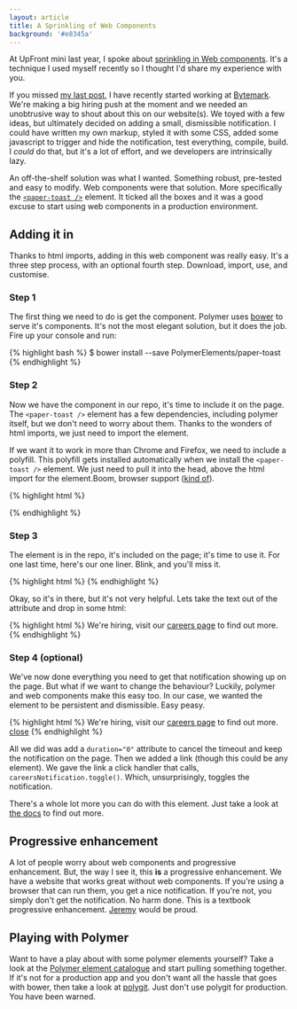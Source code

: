 ```yaml
---
layout: article
title: A Sprinkling of Web Components
background: '#e8345a'
---
```


At UpFront mini last year, I spoke about [sprinkling in Web components](http://slides.com/samdbeckham/using-polymer-today#/8).
It's a technique I used myself recently so I thought I'd share my experience with you.

If you missed [my last post](https://sam.beckham.io/wrote/changing-lanes.html), I have recently started working at [Bytemark](https://bytemark.co.uk).
We're making a big hiring push at the moment and we needed an unobtrusive way to shout about this on our website(s).
We toyed with a few ideas, but ultimately decided on adding a small, dismissible notification.
I could have written my own markup, styled it with some CSS, added some javascript to trigger and hide the notification, test everything, compile, build.
I *could* do that, but it's a lot of effort, and we developers are intrinsically lazy.

An off-the-shelf solution was what I wanted.
Something robust, pre-tested and easy to modify.
Web components were that solution.
More specifically the [`<paper-toast />`](https://elements.polymer-project.org/elements/paper-toast) element.
It ticked all the boxes and it was a good excuse to start using web components in a production environment.

## Adding it in
Thanks to html imports, adding in this web component was really easy.
It's a three step process, with an optional fourth step.
Download, import, use, and customise.

### Step 1
The first thing we need to do is get the component.
Polymer uses [bower](https://bower.io/) to serve it's components.
It's not the most elegant solution, but it does the job.
Fire up your console and run:

{% highlight bash %}
$ bower install --save PolymerElements/paper-toast
{% endhighlight %}

### Step 2
Now we have the component in our repo, it's time to include it on the page.
The `<paper-toast />` element has a few dependencies, including polymer itself, but we don't need to worry about them.
Thanks to the wonders of html imports, we just need to import the element.

If we want it to work in more than Chrome and Firefox, we need to include a polyfill.
This polyfill gets installed automatically when we install the `<paper-toast />` element.
We just need to pull it into the head, above the html import for the element.Boom, browser support ([kind of](https://www.polymer-project.org/1.0/docs/browsers)).

{% highlight html %}
<script src="bower_components/webcomponentsjs/webcomponents-lite.min.js"></script>
<link rel="import" href="bower_components/paper-toast/paper-toast.html">
{% endhighlight %}

### Step 3
The element is in the repo, it's included on the page; it's time to use it.
For one last time, here's our one liner.
Blink, and you'll miss it.

{% highlight html %}
<paper-toast id="careersNotification" text="We're hiring!" opened></paper-toast>
{% endhighlight %}

Okay, so it's in there, but it's not very helpful.
Lets take the text out of the attribute and drop in some html:

{% highlight html %}
<paper-toast id="careersNotification" opened>
  We're hiring, visit our <a href="http://careers.bytemark.co.uk">careers page</a> to find out more.
</paper-toast>
{% endhighlight %}

### Step 4 (optional)
We've now done everything you need to get that notification showing up on the page.
But what if we want to change the behaviour? Luckily, polymer and web components make this easy too.
In our case, we wanted the element to be persistent and dismissible.
Easy peasy.

{% highlight html %}
<paper-toast id="careersNotification" duration="0" opened>
  We're hiring, visit our <a href="http://careers.bytemark.co.uk">careers page</a> to find out more.
  <a href="#" onclick="careersNotification.toggle()">close</a>
</paper-toast>
{% endhighlight %}

All we did was add a `duration="0"` attribute to cancel the timeout and keep the notification on the page.
Then we added a link (though this could be any element).
We gave the link a click handler that calls, `careersNotification.toggle()`.
Which, unsurprisingly, toggles the notification.

There's a whole lot more you can do with this element.
Just take a look at [the docs]() to find out more.

## Progressive enhancement
A lot of people worry about web components and progressive enhancement.
But, the way I see it, this **is** a progressive enhancement.
We have a website that works great without web components.
If you're using a browser that can run them, you get a nice notification.
If you're not, you simply don't get the notification.
No harm done.
This is a textbook progressive enhancement.
[Jeremy](http://adactio.com) would be proud.

## Playing with Polymer
Want to have a play about with some polymer elements yourself? Take a look at the [Polymer element catalogue](https://elements.polymer-project.org/) and start pulling something together.
If it's not for a production app and you don't want all the hassle that goes with bower, then take a look at [polygit](https://polygit.org/).
Just don't use polygit for production.
You have been warned.
